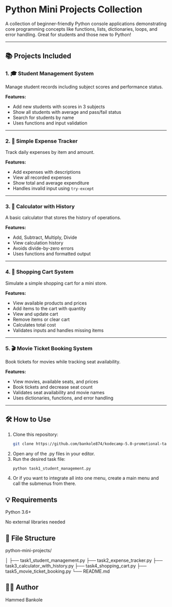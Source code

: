 # Python Mini Projects Collection

A collection of beginner-friendly Python console applications demonstrating core programming concepts like functions, lists, dictionaries, loops, and error handling. Great for students and those new to Python!

---

## 📚 Projects Included

### 1. 🎓 Student Management System
Manage student records including subject scores and performance status.

**Features:**
- Add new students with scores in 3 subjects
- Show all students with average and pass/fail status
- Search for students by name
- Uses functions and input validation

---

### 2. 💸 Simple Expense Tracker
Track daily expenses by item and amount.

**Features:**
- Add expenses with descriptions
- View all recorded expenses
- Show total and average expenditure
- Handles invalid input using `try-except`

---

### 3. 🧮 Calculator with History
A basic calculator that stores the history of operations.

**Features:**
- Add, Subtract, Multiply, Divide
- View calculation history
- Avoids divide-by-zero errors
- Uses functions and formatted output

---

### 4. 🛒 Shopping Cart System
Simulate a simple shopping cart for a mini store.

**Features:**
- View available products and prices
- Add items to the cart with quantity
- View and update cart
- Remove items or clear cart
- Calculates total cost
- Validates inputs and handles missing items

---

### 5. 🎬 Movie Ticket Booking System
Book tickets for movies while tracking seat availability.

**Features:**
- View movies, available seats, and prices
- Book tickets and decrease seat count
- Validates seat availability and movie names
- Uses dictionaries, functions, and error handling

---

## 🛠️ How to Use

1. Clone this repository:
   ```bash
   git clone https://github.com/bankole874/kodecamp-5.0-promotional-task-2/
   ```
2. Open any of the .py files in your editor.
3. Run the desired task file:
   ```bash
   python task1_student_management.py
   ```
4. Or if you want to integrate all into one menu, create a main menu and call the submenus from there.

## 💡 Requirements
Python 3.6+

No external libraries needed

## 📁 File Structure
python-mini-projects/

│
├── task1_student_management.py
├── task2_expense_tracker.py
├── task3_calculator_with_history.py
├── task4_shopping_cart.py
├── task5_movie_ticket_booking.py
└── README.md

## 👨‍💻 Author
Hammed Bankole
